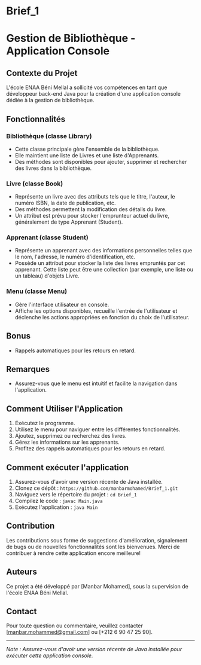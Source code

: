 # Brief_1
# Gestion de Bibliothèque - Application Console

## Contexte du Projet

L'école ENAA Béni Mellal a sollicité vos compétences en tant que développeur back-end Java pour la création d'une application console dédiée à la gestion de bibliothèque.

## Fonctionnalités

### Bibliothèque (classe Library)

- Cette classe principale gère l'ensemble de la bibliothèque.
- Elle maintient une liste de Livres et une liste d'Apprenants.
- Des méthodes sont disponibles pour ajouter, supprimer et rechercher des livres dans la bibliothèque.

### Livre (classe Book)

- Représente un livre avec des attributs tels que le titre, l'auteur, le numéro ISBN, la date de publication, etc.
- Des méthodes permettent la modification des détails du livre.
- Un attribut est prévu pour stocker l'emprunteur actuel du livre, généralement de type Apprenant (Student).

### Apprenant (classe Student)

- Représente un apprenant avec des informations personnelles telles que le nom, l'adresse, le numéro d'identification, etc.
- Possède un attribut pour stocker la liste des livres empruntés par cet apprenant. Cette liste peut être une collection (par exemple, une liste ou un tableau) d'objets Livre.

### Menu (classe Menu)

- Gère l'interface utilisateur en console.
- Affiche les options disponibles, recueille l'entrée de l'utilisateur et déclenche les actions appropriées en fonction du choix de l'utilisateur.

## Bonus

- Rappels automatiques pour les retours en retard.

## Remarques

- Assurez-vous que le menu est intuitif et facilite la navigation dans l'application.

## Comment Utiliser l'Application

1. Exécutez le programme.
2. Utilisez le menu pour naviguer entre les différentes fonctionnalités.
3. Ajoutez, supprimez ou recherchez des livres.
4. Gérez les informations sur les apprenants.
5. Profitez des rappels automatiques pour les retours en retard.

## Comment exécuter l'application

1. Assurez-vous d'avoir une version récente de Java installée.
2. Clonez ce dépôt : `https://github.com/manbarmohamed/Brief_1.git`
3. Naviguez vers le répertoire du projet : `cd Brief_1`
4. Compilez le code : `javac Main.java`
5. Exécutez l'application : `java Main`

## Contribution

Les contributions sous forme de suggestions d'amélioration, signalement de bugs ou de nouvelles fonctionnalités sont les bienvenues. Merci de contribuer à rendre cette application encore meilleure!

## Auteurs
Ce projet a été développé par [Manbar Mohamed], sous la supervision de l'école ENAA Béni Mellal.

## Contact
Pour toute question ou commentaire, veuillez contacter [manbar.mohammed@gmail.com] ou [+212 6 90 47 25 90].

---

*Note : Assurez-vous d'avoir une version récente de Java installée pour exécuter cette application console.*

